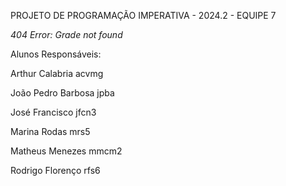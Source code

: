 PROJETO DE PROGRAMAÇÃO IMPERATIVA - 2024.2 - EQUIPE 7

_404 Error: Grade not found_

Alunos Responsáveis:

Arthur Calabria acvmg

João Pedro Barbosa jpba

José Francisco jfcn3

Marina Rodas mrs5

Matheus Menezes mmcm2

Rodrigo Florenço rfs6
